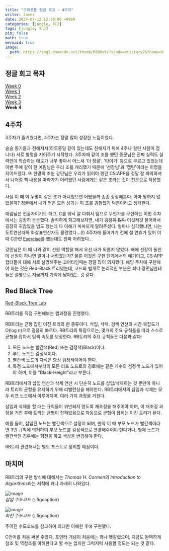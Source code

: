 ```yaml
---
title: "크래프톤 정글 회고 - 4주차"
writer: James
date: 2024-07-12 12:30:00 +0900
categories: [jungle, 회고]
tags: [jungle, 회고]
pin: false
math: true
mermaid: true
image:
  path: https://img1.daumcdn.net/thumb/R800x0/?scode=mtistory2&fname=https%3A%2F%2Fblog.kakaocdn.net%2Fdn%2FX08qZ%2FbtrPQM5S1zF%2F5yM7f06vPDsReoKj7YxDfK%2Fimg.png
---
```


## 정글 회고 목차  

[Week 0](https://jaenam615.github.io/posts/jungle0/)  
[Week 1](https://jaenam615.github.io/posts/jungle1/)  
[Week 2](https://jaenam615.github.io/posts/jungle2/)  
[Week 3](https://jaenam615.github.io/posts/jungle3/)  
**Week 4**  

## 4주차  

3주차가 즐거웠다면, 4주차는 정말 많이 성장한 느낌이었다.  

슬슬 동기들과 친해져서(하루종일 같이 있는데도 친해지기 위해 4주나 걸린 사람이 접니다) 서로 별명을 지어주기 시작했다. 3주차때 같이 조를 했던 종문님은 진짜 실력도 실력인데 학습하는 태도가 너무 좋아서 어느새 '더 정글', '타이거' 등으로 부르고 있었는데 이번 주에 같이 한 예림님은 우리 조를 캐리했기 때문에 '선장님'과 '캡틴'이라는 이명을 지어드렸다. 또 한명의 조원 강민님은 우리가 읽어야 했던 CS:APP을 정말 잘 파악하셔서 나처럼 책 내용을 따라가기 어려웠던 사람에게는 같은 조라는 것이 천운으로 작용했다.  

사실 이 때 이 두명이 같은 조가 아니었으면 어땠을까 종종 상상해본다. 아마 망하지 않았을까? 정글에서 내가 얻은 모든 성과는 이 조를 경험했기 덕분이라고 생각한다.  

예림님은 전공자이기도 하고, C를 워낙 잘 다뤄서 팀으로 무언가를 구현하는 이번 주차에서는 굉장히 든든했다. 솔직하게 회고해보자면, 내가 ~~굉장히 많이~~ 이것저것 물어봐서 굉장히 귀찮았을 법도 했는데 다 이해가 쏙쏙되게 알려주셨다. 얼마나 심각했냐면, 나는 도트연산자와 화살표연산자도 몰랐었다...(!) 4주차에 들어가기 전에 설 연휴가 있어 이 때 C관련 [Exercise](https://github.com/jaenam615/Data-Structure-C-Language-Exercises)를 했는데도 진짜 어려웠다... 

강민님은 이 때 나와 같이 선원 역할을 해서 우선 내가 외롭지 않았다. 배에 선장이 둘인데 선원이 하나면 얼마나 서럽겠는가? 물론 이것은 구현 단계에서의 얘기이고, CS:APP 챕터들에 대해 서로 설명해주는 코어타임때는 정말 많이 의지했다. 해당 주차에 구현해야 하는 것은 Red-Black 트리였는데, 코드와 별개로 논리적인 부분은 죄다 강민님한테 들은 설명으로 지금까지 기억에 남아있는 것 같다.  

## Red Black Tree  

[Red-Black Tree Lab](https://github.com/jaenam615?tab=repositories)  

RB트리를 직접 구현해보는 랩과정을 진행했다.  

RB트리는 균형 잡힌 이진 트리의 한 종류이다. 삭입, 삭제, 검색 연산의 시간 복잡도가 O(log n)으로 굉장히 빠르다. RB트리의 특징으로는, 몇개의 주요 규칙들을 따라 스스로 균형을 잡아서 탐색 속도를 보장한다. RB트리의 주요 규칙들은 다음과 같다:  

1. 모든 노드는 빨간색(Red) 또는 검정색(Black)이다.  
2. 루트 노드는 검정색이다.  
3. 빨간색 노드의 자식은 항상 검정색이어야 한다.  
4. 특정 노드에서부터의 모든 리프 노드로의 경로에는 같은 개수의 검정색 노드가 있어야 하며, 이를 "Black-Height"라고 부른다.  

RB트리에서의 삽입 연산과 삭제 연산 시 단순히 노드를 삽입/삭제하는 것 뿐만이 아니라 트리의 균형을 유지하기 위해 리밸런싱을 해야한다. RB트리에서의 삽입과 삭제는 모두 리프 노드에서 이루어지며, 여러 가지 과정을 거친다.  

삽입과 삭제를 할 때는 규칙들이 위반되지 않도록 재조정을 해주어야 하며, 이 재조정 과정을 거친 후에 트리는 균형이 잡혀있음으로 자동으로 균형이 잡히는 이진 트리가 된다.  

예를 들어, 삽입된 노드는 빨간색으로 설정이 되며, 만약 이 때 부모 노드가 빨간색이라면 3번 규칙에 의거하여 부모 노드를 검정색으로 변경해주어야 한다거나, 형제 노드가 빨간색인 경우에는 회전을 하고 색상을 변경해야 한다.  

RB트리 관련해서는 별도 포스트로 정리할 예정이다.  

## 마치며  

RB트리의 구현 방식에 대해서는 *Thomas H. Cormen*의 *Introduction to Algorithms*라는 서적에 꽤나 자세히 나와있다.  

![image](https://github.com/user-attachments/assets/6f9af369-c82d-42d1-a2c8-fdc9a80b45d4)  
<i>삽입 수도코드</i>
{:.figcaption}

![image](https://github.com/user-attachments/assets/7e139f1b-6eaa-4f03-a6d5-c909880ac0a5)  
<i>회전 수도코드</i>
{:.figcaption}

주어진 수도코드를 참고하여 최대한 이해한 후에 구현했다.  

C언어를 처음 써본 주였다. 포인터 개념이 처음에는 꽤나 헷갈렸으며, 지금도 완벽하게 참조 및 역참조를 이해한다고 할 수는 없지만 그럭저럭 사용할 정도는 되는 것 같다.  